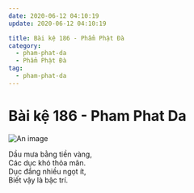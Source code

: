 ```yaml
---
date: 2020-06-12 04:10:19
update: 2020-06-12 04:10:19

title: Bài kệ 186 - Phẩm Phật Đà
category:
  - pham-phat-da
  - Phẩm Phật Đà
tag:
  - pham-phat-da
---
```


# Bài kệ 186 - Pham Phat Da

![An image](/img/pham-phat-da/pham-phat-da-186.jpg)

Dầu mưa bằng tiền vàng,<br>Các dục khó thỏa mãn.<br>Dục đắng nhiều ngọt ít,<br>Biết vậy là bậc trí.<br>
